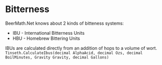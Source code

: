 # Bitterness

BeerMath.Net knows about 2 kinds of bitteness systems:

* IBU - International Bitterness Units
* HBU - Homebrew Bittering Units

IBUs are calculated directly from an addition of hops to a volume of wort.
`Tinseth.CalculateIbus(decimal AlphaAcid, decimal Ozs, decimal BoilMinutes, Gravity Gravity, decimal Gallons)`
